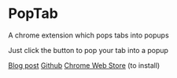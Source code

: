 # PopTab

A chrome extension which pops tabs into popups

Just click the button to pop your tab into a popup

[Blog post](https://keithirwin.us/blog/2016/04/poptab)
[Github](https://github.com/keith24/poptab/)
[Chrome Web Store]() (to install)
